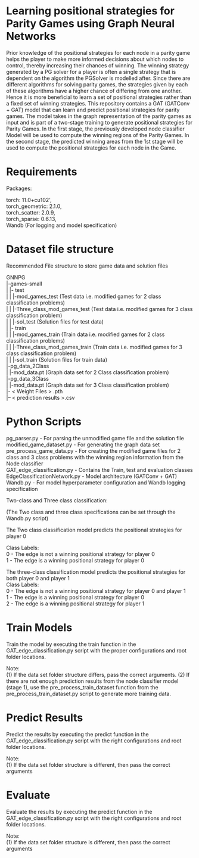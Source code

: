 # Learning positional strategies for Parity Games using Graph Neural Networks

Prior knowledge of the positional strategies for each node in a parity game helps the player to make more informed decisions about which nodes to control, thereby increasing their chances of winning. The winning strategy generated by a PG solver for a player is often a single strategy that is dependent on the algorithm the PGSolver is modelled after. Since there are different algorithms for solving parity games, the strategies given by each of these algorithms have a higher chance of differing from one another. Hence it is more beneficial to learn a set of positional strategies rather than a fixed set of winning strategies. This repository contains a GAT (GATConv + GAT) model that can learn and predict positional strategies for parity games.
The model takes in the graph representation of the parity games as input and is part of a two-stage training to generate positional strategies for Parity Games. In the first stage, the previously developed node classifier Model will be used to compute the winning regions of the Parity Games. In the second stage, the predicted winning areas from the 1st stage will be used to compute the positional strategies for each node in the Game.

# Requirements

Packages: <br>

torch: 11.0+cu102', <br>
torch_geometric: 2.1.0, <br>
torch_scatter: 2.0.9, <br>
torch_sparse: 0.6.13, <br>
Wandb (For logging and model specification) <br>

# Dataset file structure

Recommended File structure to store game data and solution files <br>

GNNPG <br>
 |-games-small <br>
 | |- test <br>
 | | |-mod_games_test (Test data i.e. modified games for 2 class classification problems) <br>
 | | |-Three_class_mod_games_test (Test data i.e. modified games for 3 class classification problem) <br>
 | | |-sol_test (Solution files for test data) <br>
 | |- train <br>
 | | |-mod_games_train (Train data i.e. modified games for 2 class classification problems) <br>
 | | |-Three_class_mod_games_train (Train data i.e. modified games for 3 class classification problem) <br>
 | | |-sol_train (Solution files for train data) <br>
 |-pg_data_2Class <br>
 | |-mod_data.pt (Graph data set for 2 Class classification problem) <br>
 |-pg_data_3Class <br>
 | |-mod_data.pt (Graph data set for 3 Class classification problem) <br>
 |- &lt; Weight Files &gt; .pth <br>
 |– &lt; prediction results &gt;.csv <br>

# Python Scripts

pg_parser.py - For parsing the unmodified game file and the solution file <br>
modified_game_dataset.py - For generating the graph data set <br>
pre_process_game_data.py - For creating the modified game files for 2 class and 3 class problems with the winning region information from the Node classifier <br>
GAT_edge_classification.py - Contains the Train, test and evaluation classes <br>
EdgeClassificationNetwork.py - Model architecture (GATConv + GAT) <br>
Wandb.py - For model hyperparameter configuration and Wandb logging specification <br>

Two-class and Three class classification: <br>

(The Two class and three class specifications can be set through the Wandb.py script) <br>

The Two class classification model predicts the positional strategies for player 0 <br>

 Class Labels: <br>
  0 - The edge is not a winning positional strategy for player 0 <br>
  1 - The edge is a winning positional strategy for player 0 <br>

The three-class classification model predicts the positional strategies for both player 0 and player 1 <br>
 Class Labels: <br>
  0 - The edge is not a winning positional strategy for player 0 and player 1 <br>
  1 - The edge is a winning positional strategy for player 0 <br>
  2 - The edge is a winning positional strategy for player 1 <br>

# Train Models

Train the model by executing the train function in the GAT_edge_classification.py script with the proper configurations and root folder locations. <br>

Note: <br>
 (1) If the data set folder structure differs, pass the correct arguments. 
 (2) If there are not enough prediction results from the node classifier model (stage 1), use the pre_process_train_dataset function from the pre_process_train_dataset.py script to generate more training data.

# Predict Results

Predict the results by executing the predict function in the GAT_edge_classification.py script with the right configurations and root folder locations. 

Note: <br>
 (1) If the data set folder structure is different, then pass the correct arguments

# Evaluate

Evaluate the results by executing the predict function in the GAT_edge_classification.py script with the right configurations and root folder locations. 

Note: <br>
 (1) If the data set folder structure is different, then pass the correct arguments
